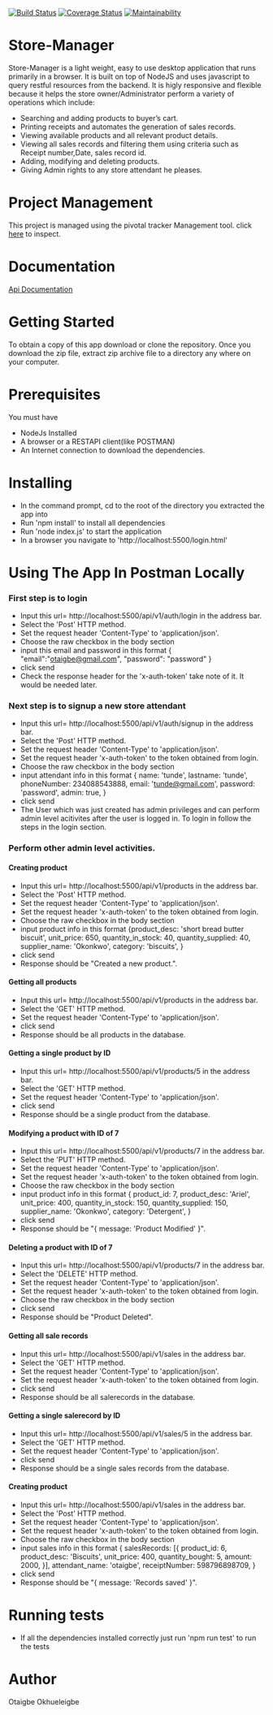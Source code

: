 [![Build Status](https://travis-ci.org/otaigbe/store-manager.svg?branch=develop)](https://travis-ci.org/otaigbe/store-manager)  [![Coverage Status](https://coveralls.io/repos/github/otaigbe/store-manager/badge.svg?branch=develop)](https://coveralls.io/github/otaigbe/store-manager?branch=develop) [![Maintainability](https://api.codeclimate.com/v1/badges/100b2a4e64fc7695355c/maintainability)](https://codeclimate.com/github/otaigbe/store-manager/maintainability)

# Store-Manager
Store-Manager is a light weight, easy to use desktop application that runs primarily in a browser. It is built on top of NodeJS and uses javascript to query restful resources from the backend. It is higly responsive and flexible because it helps the store owner/Administrator perform a variety of operations which include:
* Searching and adding products to buyer’s cart.
* Printing receipts and automates the generation of sales records. 
* Viewing available products and all relevant product details.
* Viewing all sales records and filtering them using criteria such as Receipt number,Date, sales record id.
* Adding, modifying and deleting products.
* Giving Admin rights to any store attendant he pleases.

# Project Management
This project is managed using the pivotal tracker Management tool. click [here](https://www.pivotaltracker.com/n/projects/2203108) to inspect.
# Documentation
[Api Documentation](https://app.swaggerhub.com/apis-docs/otaigbe/Store-Manager/1.0)

# Getting Started
To obtain a copy of this app download or clone the repository. Once you download the zip file, extract zip archive file to a directory any where on your computer.

# Prerequisites
You must have 
* NodeJs Installed
* A browser or a RESTAPI client(like POSTMAN)
* An Internet connection to download the dependencies.

# Installing
* In the command prompt, cd to the root of the directory you extracted the app into
* Run 'npm install' to install all dependencies
* Run 'node index.js' to start the application
* In a browser you navigate to 'http://localhost:5500/login.html'

# Using The App In Postman Locally
### First step is to login
* Input this url= http://localhost:5500/api/v1/auth/login in the address bar.
* Select the 'Post' HTTP method.
* Set the request header 'Content-Type' to 'application/json'.
* Choose the raw checkbox in the body section
* input this email and password in this format { "email":"otaigbe@gmail.com", "password": "password" } 
* click send
* Check the response header for the 'x-auth-token' take note of it. It would be needed later.
### Next step is to signup a new store attendant
* Input this url= http://localhost:5500/api/v1/auth/signup in the address bar.
* Select the 'Post' HTTP method.
* Set the request header 'Content-Type' to 'application/json'.
* Set the request header 'x-auth-token' to the token obtained from login.
* Choose the raw checkbox in the body section
* input attendant info in this format {
          name: 'tunde',
          lastname: 'tunde',
          phoneNumber: 234088543888,
          email: 'tunde@gmail.com',
          password: 'password',
          admin: true,
        }
* click send
* The User which was just created has admin privileges and can perform admin level acitivites after the user is logged in. To login in follow the steps in the login section.

### Perform other admin level activities.
#### Creating product
* Input this url= http://localhost:5500/api/v1/products in the address bar.
* Select the 'Post' HTTP method.
* Set the request header 'Content-Type' to 'application/json'.
* Set the request header 'x-auth-token' to the token obtained from login.
* Choose the raw checkbox in the body section
* input product info in this format 
{product_desc: 'short bread butter biscuit',
 unit_price: 650,
 quantity_in_stock: 40,
 quantity_supplied: 40,
 supplier_name: 'Okonkwo',
 category: 'biscuits',
 }
* click send
* Response should be "Created a new product.".
#### Getting all products
* Input this url= http://localhost:5500/api/v1/products in the address bar.
* Select the 'GET' HTTP method.
* Set the request header 'Content-Type' to 'application/json'.
* click send
* Response should be all products in the database.
#### Getting a single product by ID
* Input this url= http://localhost:5500/api/v1/products/5 in the address bar.
* Select the 'GET' HTTP method.
* Set the request header 'Content-Type' to 'application/json'.
* click send
* Response should be a single product from the database.
#### Modifying a product with ID of 7
* Input this url= http://localhost:5500/api/v1/products/7 in the address bar.
* Select the 'PUT' HTTP method.
* Set the request header 'Content-Type' to 'application/json'.
* Set the request header 'x-auth-token' to the token obtained from login.
* Choose the raw checkbox in the body section
* input product info in this format 
{
          product_id: 7,
          product_desc: 'Ariel',
          unit_price: 400,
          quantity_in_stock: 150,
          quantity_supplied: 150,
          supplier_name: 'Okonkwo',
          category: 'Detergent',
 }
* click send
* Response should be "{ message: 'Product Modified' }".
#### Deleting a product with ID of 7
* Input this url= http://localhost:5500/api/v1/products/7 in the address bar.
* Select the 'DELETE' HTTP method.
* Set the request header 'Content-Type' to 'application/json'.
* Set the request header 'x-auth-token' to the token obtained from login.
* Choose the raw checkbox in the body section
* click send
* Response should be "Product Deleted".
#### Getting all sale records
* Input this url= http://localhost:5500/api/v1/sales in the address bar.
* Select the 'GET' HTTP method.
* Set the request header 'Content-Type' to 'application/json'.
* Set the request header 'x-auth-token' to the token obtained from login.
* click send
* Response should be all salerecords in the database.
#### Getting a single salerecord by ID
* Input this url= http://localhost:5500/api/v1/sales/5 in the address bar.
* Select the 'GET' HTTP method.
* Set the request header 'Content-Type' to 'application/json'.
* click send
* Response should be a single sales records from the database.
#### Creating product
* Input this url= http://localhost:5500/api/v1/sales in the address bar.
* Select the 'Post' HTTP method.
* Set the request header 'Content-Type' to 'application/json'.
* Set the request header 'x-auth-token' to the token obtained from login.
* Choose the raw checkbox in the body section
* input sales info in this format 
{
          salesRecords: [{
            product_id: 6,
            product_desc: 'Biscuits',
            unit_price: 400,
            quantity_bought: 5,
            amount: 2000,
          }],
          attendant_name: 'otaigbe',
          receiptNumber: 598796898709,
        }
* click send
* Response should be "{ message: 'Records saved' }".

# Running tests
* If all the dependencies installed correctly just run 'npm run test' to run the tests

# Author
Otaigbe Okhueleigbe


